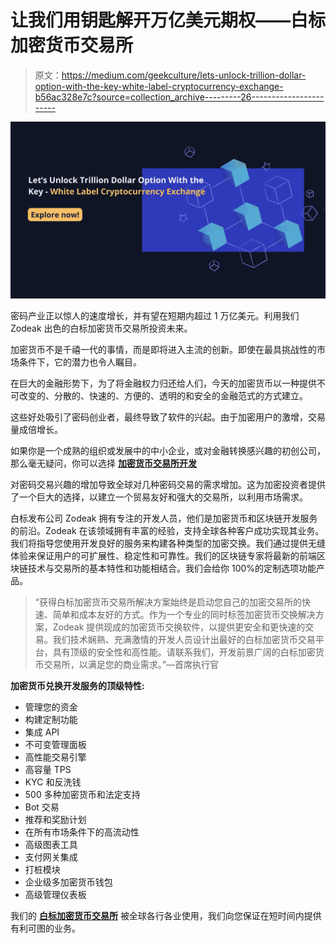 # 让我们用钥匙解开万亿美元期权——白标加密货币交易所

> 原文：<https://medium.com/geekculture/lets-unlock-trillion-dollar-option-with-the-key-white-label-cryptocurrency-exchange-b56ac328e7c?source=collection_archive---------26----------------------->

![](img/4799a3191bbcd904ef3e5672ef5d66c0.png)

密码产业正以惊人的速度增长，并有望在短期内超过 1 万亿美元。利用我们 Zodeak 出色的白标加密货币交易所投资未来。

加密货币不是千禧一代的事情，而是即将进入主流的创新。即使在最具挑战性的市场条件下，它的潜力也令人瞩目。

在巨大的金融形势下，为了将金融权力归还给人们，今天的加密货币以一种提供不可改变的、分散的、快速的、方便的、透明的和安全的金融范式的方式建立。

这些好处吸引了密码创业者，最终导致了软件的兴起。由于加密用户的激增，交易量成倍增长。

如果你是一个成熟的组织或发展中的中小企业，或对金融转换感兴趣的初创公司，那么毫无疑问，你可以选择 [**加密货币交易所开发**](https://www.cryptocurrencyscript.com/cryptocurrency-exchange-development)

对密码交易兴趣的增加导致全球对几种密码交易的需求增加。这为加密投资者提供了一个巨大的选择，以建立一个贸易友好和强大的交易所，以利用市场需求。

白标发布公司 Zodeak 拥有专注的开发人员，他们是加密货币和区块链开发服务的前沿。Zodeak 在该领域拥有丰富的经验，支持全球各种客户成功实现其业务。我们将指导您使用开发良好的服务来构建各种类型的加密交换。我们通过提供无缝体验来保证用户的可扩展性、稳定性和可靠性。我们的区块链专家将最新的前端区块链技术与交易所的基本特性和功能相结合。我们会给你 100%的定制选项功能产品。

> “获得白标加密货币交易所解决方案始终是启动您自己的加密交易所的快速、简单和成本友好的方式。作为一个专业的同时标签加密货币交换解决方案，Zodeak 提供现成的加密货币交换软件，以提供更安全和更快速的交易。我们技术娴熟、充满激情的开发人员设计出最好的白标加密货币交易平台，具有顶级的安全性和高性能。请联系我们，开发前景广阔的白标加密货币交易所，以满足您的商业需求。”—首席执行官

**加密货币兑换开发服务的顶级特性:**

*   管理您的资金
*   构建定制功能
*   集成 API
*   不可变管理面板
*   高性能交易引擎
*   高容量 TPS
*   KYC 和反洗钱
*   500 多种加密货币和法定支持
*   Bot 交易
*   推荐和奖励计划
*   在所有市场条件下的高流动性
*   高级图表工具
*   支付网关集成
*   打桩模块
*   企业级多加密货币钱包
*   高级管理仪表板

我们的 [**白标加密货币交易所**](https://www.cryptocurrencyscript.com/cryptocurrency-exchange-script) 被全球各行各业使用，我们向您保证在短时间内提供有利可图的业务。